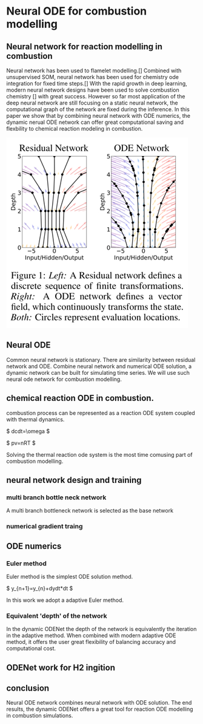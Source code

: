 # Neural ODE for combustion modelling

## Neural network for reaction modelling in combustion
Neural network has been used to flamelet modelling.[]
Combined with unsupervised SOM, neural network has been used for chemistry ode integration for fixed time steps.[]
With the rapid growth in deep learning, modern neural network designs have been used to solve combustion chemistry [] with great success. However so far most application of the deep neural network are still focusing on a static neural network, the computational graph of the network are fixed during the inference. In this paper we show that by combining neural network with ODE numerics, the dynamic nerual ODE network can offer great computational saving and flexbility to chemical reaction modeling in combustion.

![Neural ODE](img/nueralODE.jpeg)

## Neural ODE
Common neural network is stationary. 
There are similarity between residual network and ODE.
Combine neural network and numerical ODE solution, a dynamic network can be built for simulating time series. We will use such neural ode network for combustion modelling. 

## chemical reaction ODE in combustion.
combustion process can be represented as a reaction ODE system coupled with thermal dynamics.

$
dcdt=\omega
$

$
pv=nRT
$

Solving the thermal reaction ode system is the most time comusing part of combustion modelling. 

## neural network design and training
### multi branch bottle neck network
A multi branch bottleneck network is selected as the base network

### numerical gradient traing

## ODE numerics
### Euler method
Euler method is the simplest ODE solution method.

$
y_{n+1}=y_{n}+dydt*dt
$

In this work we adopt a adaptive Euler method.

### Equivalent 'depth' of the network
In the dynamic ODENet the depth of the network is equivalently the iteration in the adaptive method. When combined with modern adaptive ODE method, it offers the user great flexibility of balancing accuracy and computational cost. 


## ODENet work for H2 ingition 
## conclusion
Neural ODE network combines neural network with ODE solution. The end results, the dynamic ODENet offers a great tool for reaction ODE modelling in combustion simulations. 
